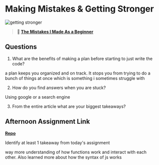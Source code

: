 # Making Mistakes & Getting Stronger

![getting stronger](https://bcw.blob.core.windows.net/public/img/lesson-images/js-bootcamp-logo.jpg)

> **📖 [The Mistakes I Made As a Beginner](https://codeworksacademy.com/fs-student-guide/resources/wk2/06-Coding-Mistakes)**

## Questions

1. What are the benefits of making a plan before starting to just write the code?

a plan keeps you organized and on track. It stops you from trying to do a bunch of things at once which is something i sometimes struggle with

2. How do you find answers when you are stuck?

Using google or a search engine

3. From the entire article what are your biggest takeaways?

## Afternoon Assignment Link

**[Repo](https://github.com/Tmontandon/boss-monster)**

Identify at least 1 takeaway from today's assignment

way more understanding of how functions work and interact with each other. Also learned more about how the syntax of js works